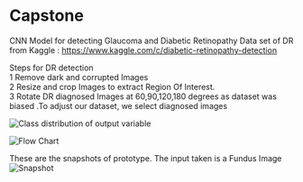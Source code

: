 # Capstone
CNN Model for detecting Glaucoma and Diabetic Retinopathy 
Data set of DR from Kaggle : https://www.kaggle.com/c/diabetic-retinopathy-detection

Steps for DR detection </br>
1 Remove dark and corrupted Images </br>
2 Resize and crop Images to extract Region Of Interest.</br>
3 Rotate DR diagnosed Images at 60,90,120,180 degrees as dataset was biased .To adjust our dataset, we select diagnosed images   </br>



![Class distribution of output variable](https://github.com/deep-kiran/Capstone/blob/master/output.png)


![Flow Chart](https://github.com/deep-kiran/Capstone/blob/master/Screenshot_20180903-210040-01.jpeg)

These are the snapshots of prototype. The input taken is a Fundus Image
![Snapshot](https://github.com/deep-kiran/Capstone/blob/master/Screenshot_20180903-214711-01.jpeg)
